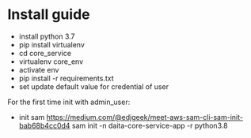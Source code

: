 
# Install guide
- install python 3.7
- pip install virtualenv
- cd core_service
- virtualenv core_env
- activate env
- pip install -r requirements.txt
- set update default value for credential of user

For the first time init with admin_user:
- init sam
    https://medium.com/@edjgeek/meet-aws-sam-cli-sam-init-bab68b4cc0d4
    sam init -n daita-core-service-app -r python3.8